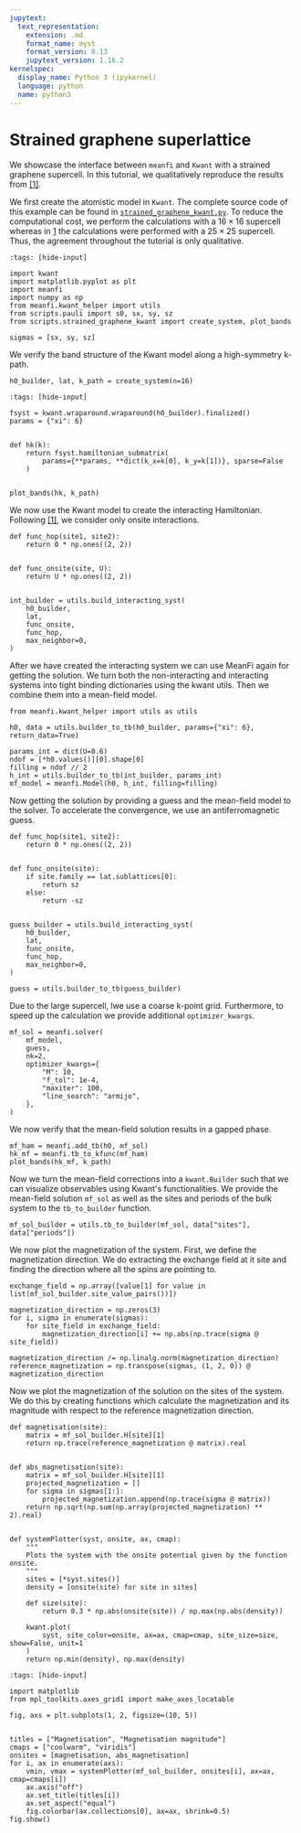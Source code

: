 ```yaml
---
jupytext:
  text_representation:
    extension: .md
    format_name: myst
    format_version: 0.13
    jupytext_version: 1.16.2
kernelspec:
  display_name: Python 3 (ipykernel)
  language: python
  name: python3
---
```


# Strained graphene superlattice

We showcase the interface between `meanfi` and `Kwant` with a strained graphene supercell. In this tutorial, we qualitatively reproduce the results from [[1]](https://doi.org/10.1088/2053-1583/ac0b48).

We first create the atomistic model in `Kwant`. The complete source code of this example can be found in [`strained_graphene_kwant.py`](./scripts/strained_graphene_kwant.py). To reduce the computational cost, we perform the calculations with a $16 \times 16$ supercell whereas in [1](https://doi.org/10.1088/2053-1583/ac0b48) the calculations were performed with a $25 \times 25$ supercell. Thus, the agreement throughout the tutorial is only qualitative.

```{code-cell} ipython3
:tags: [hide-input]

import kwant
import matplotlib.pyplot as plt
import meanfi
import numpy as np
from meanfi.kwant_helper import utils
from scripts.pauli import s0, sx, sy, sz
from scripts.strained_graphene_kwant import create_system, plot_bands

sigmas = [sx, sy, sz]
```

We verify the band structure of the Kwant model along a high-symmetry k-path.

```{code-cell} ipython3
h0_builder, lat, k_path = create_system(n=16)
```

```{code-cell} ipython3
:tags: [hide-input]

fsyst = kwant.wraparound.wraparound(h0_builder).finalized()
params = {"xi": 6}


def hk(k):
    return fsyst.hamiltonian_submatrix(
        params={**params, **dict(k_x=k[0], k_y=k[1])}, sparse=False
    )


plot_bands(hk, k_path)
```

We now use the Kwant model to create the interacting Hamiltonian. Following [[1]](https://doi.org/10.1088/2053-1583/ac0b48), we consider only onsite interactions.

```{code-cell} ipython3
def func_hop(site1, site2):
    return 0 * np.ones((2, 2))


def func_onsite(site, U):
    return U * np.ones((2, 2))


int_builder = utils.build_interacting_syst(
    h0_builder,
    lat,
    func_onsite,
    func_hop,
    max_neighbor=0,
)
```

After we have created the interacting system we can use MeanFi again for getting the solution. We turn both the non-interacting and interacting systems into tight binding dictionaries using the kwant utils. Then we combine them into a mean-field model.

```{code-cell} ipython3
from meanfi.kwant_helper import utils as utils

h0, data = utils.builder_to_tb(h0_builder, params={"xi": 6}, return_data=True)

params_int = dict(U=0.6)
ndof = [*h0.values()][0].shape[0]
filling = ndof // 2
h_int = utils.builder_to_tb(int_builder, params_int)
mf_model = meanfi.Model(h0, h_int, filling=filling)
```

Now getting the solution by providing a guess and the mean-field model to the solver. To accelerate the convergence, we use an antiferromagnetic guess.

```{code-cell} ipython3
def func_hop(site1, site2):
    return 0 * np.ones((2, 2))


def func_onsite(site):
    if site.family == lat.sublattices[0]:
        return sz
    else:
        return -sz


guess_builder = utils.build_interacting_syst(
    h0_builder,
    lat,
    func_onsite,
    func_hop,
    max_neighbor=0,
)

guess = utils.builder_to_tb(guess_builder)
```

Due to the large supercell, lwe use a coarse k-point grid. Furthermore, to speed up the calculation we provide additional `optimizer_kwargs`.

```{code-cell} ipython3
mf_sol = meanfi.solver(
    mf_model,
    guess,
    nk=2,
    optimizer_kwargs={
        "M": 10,
        "f_tol": 1e-4,
        "maxiter": 100,
        "line_search": "armijo",
    },
)
```

We now verify that the mean-field solution results in a gapped phase.

```{code-cell} ipython3
mf_ham = meanfi.add_tb(h0, mf_sol)
hk_mf = meanfi.tb_to_kfunc(mf_ham)
plot_bands(hk_mf, k_path)
```

Now we turn the mean-field corrections into a `kwant.Builder` such that we can visualize observables using Kwant's functionalities. We provide the mean-field solution `mf_sol` as well as the sites and periods of the bulk system to the `tb_to_builder` function.

```{code-cell} ipython3
mf_sol_builder = utils.tb_to_builder(mf_sol, data["sites"], data["periods"])
```

We now plot the magnetization of the system. First, we define the magnetization direction. We do extracting the exchange field at it site and finding the direction where all the spins are pointing to.

```{code-cell} ipython3
exchange_field = np.array([value[1] for value in list(mf_sol_builder.site_value_pairs())])

magnetization_direction = np.zeros(3)
for i, sigma in enumerate(sigmas):
    for site_field in exchange_field:
        magnetization_direction[i] += np.abs(np.trace(sigma @ site_field))

magnetization_direction /= np.linalg.norm(magnetization_direction)
reference_magnetization = np.transpose(sigmas, (1, 2, 0)) @ magnetization_direction
```

Now we plot the magnetization of the solution on the sites of the system. We do this by creating functions which calculate the magnetization and its magnitude with respect to the reference magnetization direction.

```{code-cell} ipython3
def magnetisation(site):
    matrix = mf_sol_builder.H[site][1]
    return np.trace(reference_magnetization @ matrix).real


def abs_magnetisation(site):
    matrix = mf_sol_builder.H[site][1]
    projected_magnetization = []
    for sigma in sigmas[1:]:
        projected_magnetization.append(np.trace(sigma @ matrix))
    return np.sqrt(np.sum(np.array(projected_magnetization) ** 2).real)


def systemPlotter(syst, onsite, ax, cmap):
    """
    Plots the system with the onsite potential given by the function onsite.
    """
    sites = [*syst.sites()]
    density = [onsite(site) for site in sites]

    def size(site):
        return 0.3 * np.abs(onsite(site)) / np.max(np.abs(density))

    kwant.plot(
        syst, site_color=onsite, ax=ax, cmap=cmap, site_size=size, show=False, unit=1
    )
    return np.min(density), np.max(density)
```

```{code-cell} ipython3
:tags: [hide-input]

import matplotlib
from mpl_toolkits.axes_grid1 import make_axes_locatable

fig, axs = plt.subplots(1, 2, figsize=(10, 5))


titles = ["Magnetisation", "Magnetisation magnitude"]
cmaps = ["coolwarm", "viridis"]
onsites = [magnetisation, abs_magnetisation]
for i, ax in enumerate(axs):
    vmin, vmax = systemPlotter(mf_sol_builder, onsites[i], ax=ax, cmap=cmaps[i])
    ax.axis("off")
    ax.set_title(titles[i])
    ax.set_aspect("equal")
    fig.colorbar(ax.collections[0], ax=ax, shrink=0.5)
fig.show()
```
